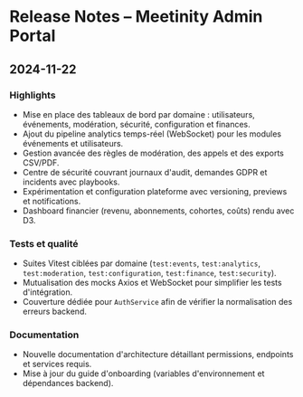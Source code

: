 # Release Notes – Meetinity Admin Portal

## 2024-11-22

### Highlights
- Mise en place des tableaux de bord par domaine : utilisateurs, événements, modération, sécurité, configuration et finances.
- Ajout du pipeline analytics temps-réel (WebSocket) pour les modules événements et utilisateurs.
- Gestion avancée des règles de modération, des appels et des exports CSV/PDF.
- Centre de sécurité couvrant journaux d'audit, demandes GDPR et incidents avec playbooks.
- Expérimentation et configuration plateforme avec versioning, previews et notifications.
- Dashboard financier (revenu, abonnements, cohortes, coûts) rendu avec D3.

### Tests et qualité
- Suites Vitest ciblées par domaine (`test:events`, `test:analytics`, `test:moderation`, `test:configuration`, `test:finance`, `test:security`).
- Mutualisation des mocks Axios et WebSocket pour simplifier les tests d'intégration.
- Couverture dédiée pour `AuthService` afin de vérifier la normalisation des erreurs backend.

### Documentation
- Nouvelle documentation d'architecture détaillant permissions, endpoints et services requis.
- Mise à jour du guide d'onboarding (variables d'environnement et dépendances backend).
